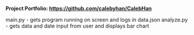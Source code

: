 **Project Portfolio: https://github.com/calebyhan/CalebHan**

main.py - gets program running on screen and logs in data.json
analyze.py - gets data and date input from user and displays bar chart